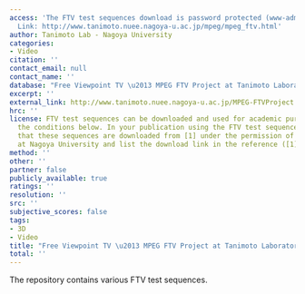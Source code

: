 ```yaml
---
access: 'The FTV test sequences download is password protected (www-admin@tanimoto.nuee.nagoya-u.ac.jp).
  Link: http://www.tanimoto.nuee.nagoya-u.ac.jp/mpeg/mpeg_ftv.html'
author: Tanimoto Lab - Nagoya University
categories:
- Video
citation: ''
contact_email: null
contact_name: ''
database: "Free Viewpoint TV \u2013 MPEG FTV Project at Tanimoto Laboratory"
excerpt: ''
external_link: http://www.tanimoto.nuee.nagoya-u.ac.jp/MPEG-FTVProject.html
hrc: ''
license: FTV test sequences can be downloaded and used for academic purposes following
  the conditions below. In your publication using the FTV test sequences, please mention
  that these sequences are downloaded from [1] under the permission of Tanimoto Lab
  at Nagoya University and list the download link in the reference ([1] http://www.tanimoto.nuee.nagoya-u.ac.jp/).
method: ''
other: ''
partner: false
publicly_available: true
ratings: ''
resolution: ''
src: ''
subjective_scores: false
tags:
- 3D
- Video
title: "Free Viewpoint TV \u2013 MPEG FTV Project at Tanimoto Laboratory"
total: ''
---
```


The repository contains various FTV test sequences.